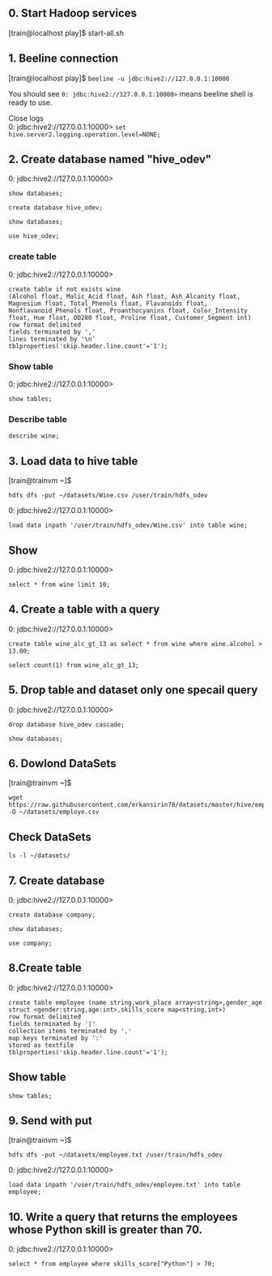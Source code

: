 ## 0. Start Hadoop services

[train@localhost play]$ start-all.sh


## 1. Beeline connection

[train@localhost play]$ 
`beeline -u jdbc:hive2://127.0.0.1:10000`

You should see `0: jdbc:hive2://127.0.0.1:10000>` means beeline shell is ready to use.  

Close logs  
0: jdbc:hive2://127.0.0.1:10000>
`set hive.server2.logging.operation.level=NONE;  `  


## 2. Create database named "hive_odev"

0: jdbc:hive2://127.0.0.1:10000> 
```
show databases;
```

```
create database hive_odev;
```

```
show databases;
```

```
use hive_odev;
```

### create table

0: jdbc:hive2://127.0.0.1:10000> 

```
create table if not exists wine
(Alcohol float, Malic_Acid float, Ash float, Ash_Alcanity float, Magnesium float, Total_Phenols float, Flavanoids float, Nonflavanoid_Phenols float, Proanthocyanins float, Color_Intensity float, Hue float, OD280 float, Proline float, Customer_Segment int)
row format delimited
fields terminated by ','
lines terminated by '\n'
tblproperties('skip.header.line.count'='1');
```
### Show table

0: jdbc:hive2://127.0.0.1:10000> 
```
show tables;
```

### Describe table
```
describe wine;
```

## 3. Load data to hive table

[train@trainvm ~]$ 
```
hdfs dfs -put ~/datasets/Wine.csv /user/train/hdfs_odev
```

0: jdbc:hive2://127.0.0.1:10000> 
```
load data inpath '/user/train/hdfs_odev/Wine.csv' into table wine;
```

## Show

0: jdbc:hive2://127.0.0.1:10000> 
```
select * from wine limit 10;
```

## 4. Create a table with a query

0: jdbc:hive2://127.0.0.1:10000> 
```
create table wine_alc_gt_13 as select * from wine where wine.alcohol > 13.00;
```

```
select count(1) from wine_alc_gt_13;
```

## 5. Drop table and dataset only one specail query

0: jdbc:hive2://127.0.0.1:10000> 
```
drop database hive_odev cascade;
```
```
show databases;
```

## 6. Dowlond DataSets

[train@trainvm ~]$
```
wget https://raw.githubusercontent.com/erkansirin78/datasets/master/hive/employee.txt -O ~/datasets/employe.csv
```
## Check DataSets
```
ls -l ~/datasets/
```

## 7. Create database

0: jdbc:hive2://127.0.0.1:10000> 
```
create database company;
```
```
show databases;
```

```
use company;
```
## 8.Create table

0: jdbc:hive2://127.0.0.1:10000> 
```
create table employee (name string,work_place array<string>,gender_age struct <gender:string,age:int>,skills_score map<string,int>)
row format delimited
fields terminated by '|'
collection items terminated by ','
map keys terminated by ':'
stored as textfile
tblproperties('skip.header.line.count'='1');
```
## Show table
```
show tables;
```

## 9. Send with put

[train@trainvm ~]$ 
```
hdfs dfs -put ~/datasets/employee.txt /user/train/hdfs_odev
```

0: jdbc:hive2://127.0.0.1:10000> 
```
load data inpath '/user/train/hdfs_odev/employee.txt' into table employee;
```

## 10. Write a query that returns the employees whose Python skill is greater than 70.

0: jdbc:hive2://127.0.0.1:10000> 
```
select * from employee where skills_score["Python"] > 70; 
```



